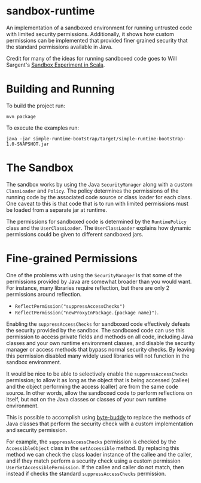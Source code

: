 # sandbox-runtime

An implementation of a sandboxed environment for running untrusted code with limited security permissions. Additionally, it shows how custom permissions can be implemented that provided finer grained security that the standard permissions available in Java.

Credit for many of the ideas for running sandboxed code goes to Will Sargent's [Sandbox Experiment in Scala](https://github.com/wsargent/sandboxexperiment).

# Building and Running

To build the project run:

```
mvn package
```

To execute the examples run:

```
java -jar simple-runtime-bootstrap/target/simple-runtime-bootstrap-1.0-SNAPSHOT.jar

```

# The Sandbox

The sandbox works by using the Java `SecurityManager` along with a custom `ClassLoader` and `Policy`. The policy determines the permissions of the running code by the associated code source or class loader for each class. One caveat to this is that code that is to run with limited permissions must be loaded from a separate jar at runtime.

The permissions for sandboxed code is determined by the `RuntimePolicy` class and the `UserClassLoader`. The `UserClassLoader` explains how dynamic permissions could be given to different sandboxed jars.


# Fine-grained Permissions

One of the problems with using the `SecurityManager` is that some of the permissions provided by Java are somewhat broader than you would want. For instance, many libraries require reflection, but there are only 2 permissions around reflection.

 * `ReflectPermission("suppressAccessChecks")`
 * `ReflectPermission("newProxyInPackage.{package name}")`.

 Enabling the `suppressAccessChecks` for sandboxed code effectively defeats the security provided by the sandbox. The sandboxed code can use this permission to access private fields and methods on all code, including Java classes and your own runtime environment classes, and disable the security manager or access methods that bypass normal security checks. By leaving this permission disabled many widely used libraries will not function in the sandbox environment.

 It would be nice to be able to selectively enable the `suppressAccessChecks` permission; to allow it as long as the object that is being accessed (callee) and the object performing the access (caller) are from the same code source. In other words, allow the sandboxed code to perform reflections on itself, but not on the Java classes or classes of your own runtime environment.

 This is possible to accomplish using [byte-buddy](https://github.com/raphw/byte-buddy) to replace the methods of Java classes that perform the security check with a custom implementation and security permission.

 For example, the `suppressAccessChecks` permission is checked by the `AccessibleObject` class in the `setAccessible` method. By replacing this method we can check the class loader instance of the callee and the caller, and if they match perform a security check using a custom permission `UserSetAccessiblePermission`. If the callee and caller do not match, then instead if checks the standard `suppressAccessChecks` permission. 